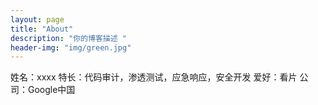 ```yaml
---
layout: page
title: "About"
description: "你的博客描述 " 
header-img: "img/green.jpg"
---
```


姓名：xxxx
特长：代码审计，渗透测试，应急响应，安全开发
爱好：看片
公司：Google中国





